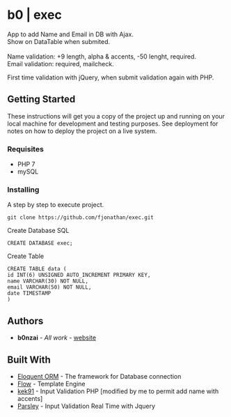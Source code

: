 # b0 | exec

App to add Name and Email in DB with Ajax.<br>
Show on DataTable when submited.
<br><br>
Name validation: +9 length, alpha & accents, -50 lenght, required.<br>
Email validation: required, mailcheck.

First time validation with jQuery, when submit validation again with PHP.

## Getting Started

These instructions will get you a copy of the project up and running on your local machine for development and testing purposes. See deployment for notes on how to deploy the project on a live system.

### Requisites

* PHP 7
* mySQL

### Installing

A step by step to execute project.


```
git clone https://github.com/fjonathan/exec.git
```

Create Database SQL

```
CREATE DATABASE exec;
```

Create Table

```
CREATE TABLE data (
id INT(6) UNSIGNED AUTO_INCREMENT PRIMARY KEY,
name VARCHAR(30) NOT NULL,
email VARCHAR(50) NOT NULL,
date TIMESTAMP
)
```

## Authors

* **b0nzai** - *All work* - [website](http://b0nzai.com/)


## Built With

* [Eloquent ORM](https://laravel.com/docs/4.2/eloquent) - The framework for Database connection
* [Flow](https://github.com/nramenta/flow) - Template Engine
* [kek91](https://github.com/kek91/PHP-Input-Validation) - Input Validation PHP [modified by me to permit add name with accents]
* [Parsley](https://github.com/guillaumepotier/Parsley.js/) - Input Validation Real Time with Jquery
